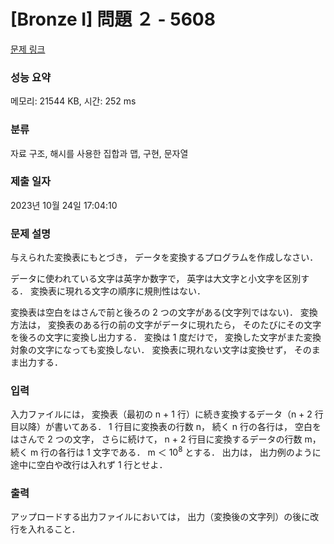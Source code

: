 # [Bronze I] 問題 ２ - 5608 

[문제 링크](https://www.acmicpc.net/problem/5608) 

### 성능 요약

메모리: 21544 KB, 시간: 252 ms

### 분류

자료 구조, 해시를 사용한 집합과 맵, 구현, 문자열

### 제출 일자

2023년 10월 24일 17:04:10

### 문제 설명

<p>与えられた変換表にもとづき， データを変換するプログラムを作成しなさい．</p>

<p>データに使われている文字は英字か数字で， 英字は大文字と小文字を区別する． 変換表に現れる文字の順序に規則性はない．</p>

<p>変換表は空白をはさんで前と後ろの 2 つの文字がある(文字列ではない)． 変換方法は， 変換表のある行の前の文字がデータに現れたら， そのたびにその文字を後ろの文字に変換し出力する． 変換は 1 度だけで， 変換した文字がまた変換対象の文字になっても変換しない． 変換表に現れない文字は変換せず， そのまま出力する．</p>

### 입력 

 <p>入力ファイルには， 変換表（最初の n + 1 行）に続き変換するデータ（n + 2 行目以降）が書いてある． 1 行目に変換表の行数 n， 続く n 行の各行は， 空白をはさんで 2 つの文字， さらに続けて， n + 2 行目に変換するデータの行数 m， 続く m 行の各行は 1 文字である． m ＜ 10<sup>8</sup> とする． 出力は， 出力例のように途中に空白や改行は入れず 1 行とせよ．</p>

### 출력 

 <p>アップロードする出力ファイルにおいては， 出力（変換後の文字列）の後に改行を入れること．</p>

